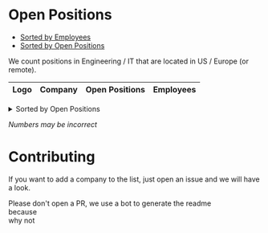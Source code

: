 # Open Positions

* <a href="#sorted-by-employees">Sorted by Employees</a>
* <a href="#sorted-by-open-positions">Sorted by Open Positions</a>

We count positions in Engineering / IT that are located in US / Europe (or remote).

<div id="sorted-by-employees"></div>

| Logo | Company | Open Positions | Employees |
|:---:|---|---|---|
<no value>

<details id="sorted-by-open-positions">
<summary>Sorted by Open Positions</summary>

| Logo | Company | Open Positions | Employees |
|:---:|---|---|---|
<no value>
  
</details>

*Numbers may be incorrect*

# Contributing

If you want to add a company to the list, just open an issue and we will have a look.

Please don't open a PR, we use a bot to generate the readme  
because  
why not
